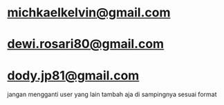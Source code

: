 # michkaelkelvin@gmail.com
# dewi.rosari80@gmail.com
# dody.jp81@gmail.com
jangan mengganti user yang lain tambah aja di sampingnya sesuai format



